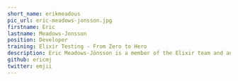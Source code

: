 ```yaml
---
short_name: erikmeadous
pic_url: eric-meadows-jonsson.jpg
firstname: Eric
lastname: Meadows-Jonsson
position: Developer
training: Elixir Testing - From Zero to Hero
description: Eric Meadows-Jönsson is a member of the Elixir team and an active member of the Elixir community, being the creator of many libraries, including Ecto and the Hex package manager. Eric is a co-author of the book "Programming Ecto" published by Pragmatic Bookshelf.
github: ericmj
twitter: emjii
---
```

